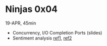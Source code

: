 # Ninjas 0x04 

19-APR, 45min

* Concurrency, I/O Completion Ports (slides)
* Sentiment analysis [ref1](https://github.com/cardmagic/classifier), [ref2](https://github.com/bvandenbos/twss)

